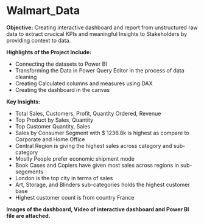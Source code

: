# Walmart_Data
**Objective:** Creating interactive dashboard and report from unstructured raw data to extract crucical KPIs and meaningful Insights to Stakeholders by providing context to data.


**Highlights of the Project Include:**
* Connecting the datasets to Power BI
* Transforming the Data in Power Query Editor in the process of data cleaning
* Creating Calculated columns and measures using DAX
* Creating the dashboard in the canvas

**Key Insights:**
* Total Sales, Customers, Profit, Quantity Ordered, Revenue
* Top Product by Sales, Quantity
* Top Customer Quantity, Sales
* Sales by Consumer Segment with $ 1236.8k is highest as compare to Corporate and Home Office
* Central Region is giving the highest sales across category and sub- category
* Mostly People prefer economic shipment mode 
* Book Cases and Copiers have given most sales across regions in sub-segements
* London is the top city in terms of sales
* Art, Storage, and Blinders sub-categories holds the highest customer base
* Highest customer count is from country France

**Images of the dashboard, Video of interactive dashboard and Power BI file are attached.**
